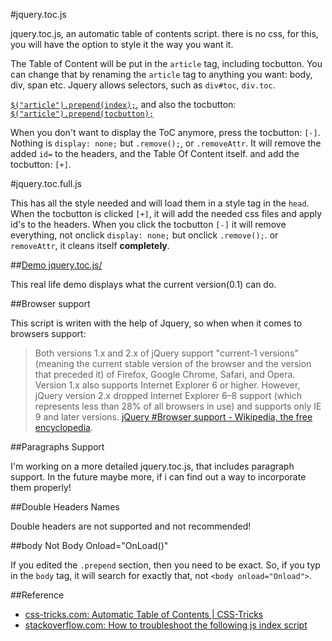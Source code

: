 #jquery.toc.js

jquery.toc.js, an automatic table of contents script. there is no css, for this, you will have the option to style it the way you want it. 

The Table of Content will be put in the `article` tag, including tocbutton. You can change that by renaming the `article` tag to anything you want: body, div, span etc. Jquery allows selectors, such as `div#toc`, `div.toc`.

 [`$("article").prepend(index);`](https://github.com/blade1989/jquery.toc.js/blob/master/jquery.toc.js#L58), and also the tocbutton: [`$("article").prepend(tocbutton);`](https://github.com/blade1989/jquery.toc.js/blob/master/jquery.toc.js#L74)

When you don't want to display the ToC anymore, press the tocbutton: `[-]`. Nothing is `display: none;` but `.remove();`, or `.removeAttr`. It will remove the added `id=` to the headers, and the Table Of Content itself. and add the tocbutton: `[+]`. 

#jquery.toc.full.js

This has all the style needed and will load them in a style tag in the `head`. When the tocbutton is clicked `[+]`, it will add the needed css files and apply id's to the headers. When you click the tocbutton `[-]` it will remove everything, not onclick `display: none;` but onclick `.remove();`. or `removeAttr`, it cleans itself **completely**.

##[Demo jquery.toc.js/](http://blade1989.github.io/jquery.toc.js)

This real life demo displays what the current version(0.1) can do.

##Browser support

This script is writen with the help of Jquery, so when when it comes to browsers support:

> Both versions 1.x and 2.x of jQuery support "current-1 versions" (meaning the current stable version of the browser and the version that preceded it) of Firefox, Google Chrome, Safari, and Opera. Version 1.x also supports Internet Explorer 6 or higher. However, jQuery version 2.x dropped Internet Explorer 6–8 support (which represents less than 28% of all browsers in use) and supports only IE 9 and later versions. [jQuery #Browser support - Wikipedia, the free encyclopedia](https://en.wikipedia.org/wiki/JQuery#Browser_support).

##Paragraphs Support

I'm working on a more detailed jquery.toc.js, that includes paragraph support. In the future maybe more, if i can find out a way to incorporate them properly! 

##Double Headers Names

Double headers are not supported and not recommended! 

##body Not Body Onload="OnLoad()"

If you edited the `.prepend` section, then you need to be exact. So, if you typ in the `body` tag, it will search for exactly that, not `<body onload="Onload">`.

##Reference

 - [css-tricks.com: Automatic Table of Contents | CSS-Tricks](http://css-tricks.com/automatic-table-of-contents/)
 - [stackoverflow.com: How to troubleshoot the following js index script](http://stackoverflow.com/q/27065444/1148529)
